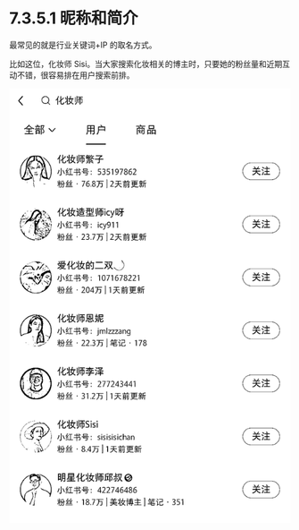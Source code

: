 # 7.3.5.1 昵称和简介

最常见的就是行业关键词+IP 的取名方式。

比如这位，化妆师 Sisi。当大家搜索化妆相关的博主时，只要她的粉丝量和近期互动不错，很容易排在用户搜索前排。

![](img/20b64afacb81af159bf071911870f433.png)